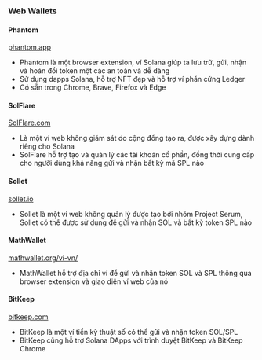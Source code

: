 ### Web Wallets

#### Phantom 
[phantom.app](https://phantom.app/)
- Phantom là một browser extension, ví Solana giúp ta lưu trữ, gửi, nhận và hoán đổi token một các an toàn và dễ dàng
- Sử dụng dapps Solana, hỗ trợ NFT đẹp và hỗ trợ ví phần cứng Ledger
- Có sẵn trong Chrome, Brave, Firefox và Edge

#### SolFlare
[SolFlare.com](http://SolFlare.com)
- Là một ví web không giám sát do cộng đồng tạo ra, được xây dựng dành riêng cho Solana
- SolFlare hỗ trợ tạo và quản lý các tài khoản cổ phần, đồng thời cung cấp cho người dùng khả năng gửi và nhận bất kỳ mã SPL nào 

#### Sollet
[sollet.io](http://sollet.io)
- Sollet là một ví web không quản lý được tạo bởi nhóm Project Serum, Sollet có thể được sử dụng để gửi và nhận SOL và bất kỳ token SPL nào

#### MathWallet
[mathwallet.org/vi-vn/](https://mathwallet.org/vi-vn/)
- MathWallet hỗ trợ địa chỉ ví để gửi và nhận token SOL và SPL thông qua browser extension và giao diện ví web của nó

#### BitKeep
[bitkeep.com](https://bitkeep.com/)
- BitKeep là một ví tiền kỹ thuật số có thể gửi và nhận token SOL/SPL 
- BitKeep cũng hỗ trợ Solana DApps với trình duyệt BitKeep và BitKeep Chrome
